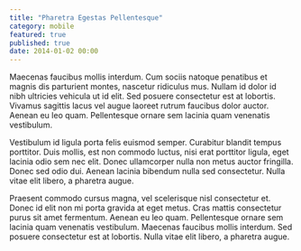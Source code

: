 ```yaml
---
title: "Pharetra Egestas Pellentesque"
category: mobile
featured: true
published: true
date: 2014-01-02 00:00
---
```

Maecenas faucibus mollis interdum. Cum sociis natoque penatibus et magnis dis parturient montes, nascetur ridiculus mus. Nullam id dolor id nibh ultricies vehicula ut id elit. Sed posuere consectetur est at lobortis. Vivamus sagittis lacus vel augue laoreet rutrum faucibus dolor auctor. Aenean eu leo quam. Pellentesque ornare sem lacinia quam venenatis vestibulum.

Vestibulum id ligula porta felis euismod semper. Curabitur blandit tempus porttitor. Duis mollis, est non commodo luctus, nisi erat porttitor ligula, eget lacinia odio sem nec elit. Donec ullamcorper nulla non metus auctor fringilla. Donec sed odio dui. Aenean lacinia bibendum nulla sed consectetur. Nulla vitae elit libero, a pharetra augue.

Praesent commodo cursus magna, vel scelerisque nisl consectetur et. Donec id elit non mi porta gravida at eget metus. Cras mattis consectetur purus sit amet fermentum. Aenean eu leo quam. Pellentesque ornare sem lacinia quam venenatis vestibulum. Maecenas faucibus mollis interdum. Sed posuere consectetur est at lobortis. Nulla vitae elit libero, a pharetra augue.
